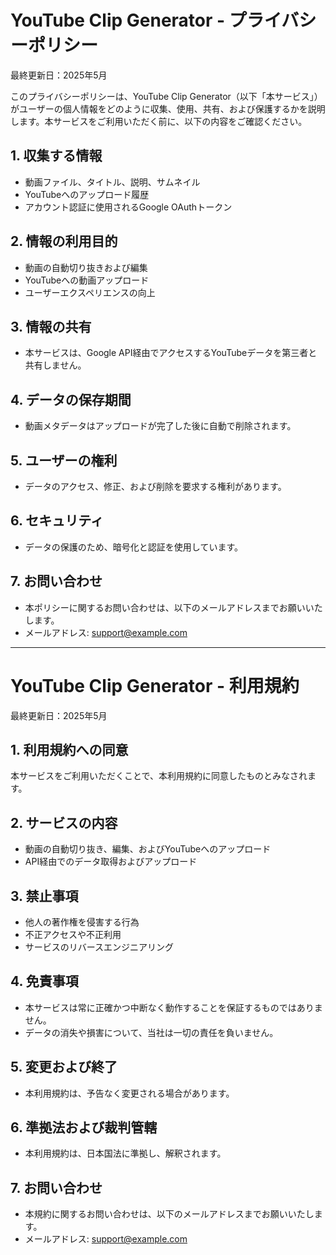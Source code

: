 # YouTube Clip Generator - プライバシーポリシー

最終更新日：2025年5月

このプライバシーポリシーは、YouTube Clip Generator（以下「本サービス」）がユーザーの個人情報をどのように収集、使用、共有、および保護するかを説明します。本サービスをご利用いただく前に、以下の内容をご確認ください。

## 1. 収集する情報

* 動画ファイル、タイトル、説明、サムネイル
* YouTubeへのアップロード履歴
* アカウント認証に使用されるGoogle OAuthトークン

## 2. 情報の利用目的

* 動画の自動切り抜きおよび編集
* YouTubeへの動画アップロード
* ユーザーエクスペリエンスの向上

## 3. 情報の共有

* 本サービスは、Google API経由でアクセスするYouTubeデータを第三者と共有しません。

## 4. データの保存期間

* 動画メタデータはアップロードが完了した後に自動で削除されます。

## 5. ユーザーの権利

* データのアクセス、修正、および削除を要求する権利があります。

## 6. セキュリティ

* データの保護のため、暗号化と認証を使用しています。

## 7. お問い合わせ

* 本ポリシーに関するお問い合わせは、以下のメールアドレスまでお願いいたします。
* メールアドレス: [support@example.com](mailto:support@example.com)

---

# YouTube Clip Generator - 利用規約

最終更新日：2025年5月

## 1. 利用規約への同意

本サービスをご利用いただくことで、本利用規約に同意したものとみなされます。

## 2. サービスの内容

* 動画の自動切り抜き、編集、およびYouTubeへのアップロード
* API経由でのデータ取得およびアップロード

## 3. 禁止事項

* 他人の著作権を侵害する行為
* 不正アクセスや不正利用
* サービスのリバースエンジニアリング

## 4. 免責事項

* 本サービスは常に正確かつ中断なく動作することを保証するものではありません。
* データの消失や損害について、当社は一切の責任を負いません。

## 5. 変更および終了

* 本利用規約は、予告なく変更される場合があります。

## 6. 準拠法および裁判管轄

* 本利用規約は、日本国法に準拠し、解釈されます。

## 7. お問い合わせ

* 本規約に関するお問い合わせは、以下のメールアドレスまでお願いいたします。
* メールアドレス: [support@example.com](mailto:support@example.com)
